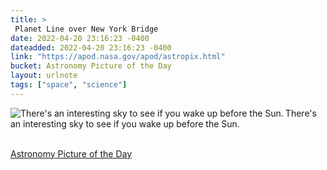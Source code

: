 ```yaml
---
title: > 
 Planet Line over New York Bridge 
date: 2022-04-20 23:16:23 -0400
dateadded: 2022-04-20 23:16:23 -0400
link: "https://apod.nasa.gov/apod/astropix.html"
bucket: Astronomy Picture of the Day
layout: urlnote
tags: ["space", "science"]
--- 
```

<p><a href="https://apod.nasa.gov/apod/astropix.html"><img src="https://apod.nasa.gov/apod/calendar/S_220420.jpg" align="left" alt="There's an interesting sky to see if you wake up before the Sun." border="0" /></a> There's an interesting sky to see if you wake up before the Sun.</p><br clear="all"/>
 <!-- end excerpt --> 
<div class='bucket'><a class='internal-link' href='/buckets/astronomy-picture-of-the-day'>Astronomy Picture of the Day</a></div> 
